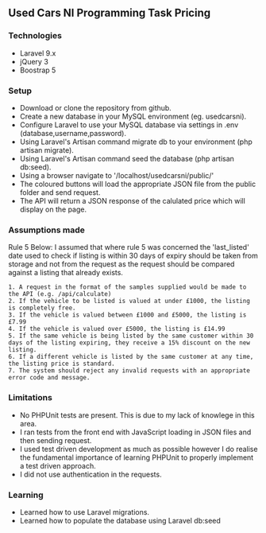 ## Used Cars NI Programming Task Pricing


### Technologies

- Laravel 9.x
- jQuery 3
- Boostrap 5


### Setup

- Download or clone the repository from github.
- Create a new database in your MySQL environment (eg. usedcarsni).
- Configure Laravel to use your MySQL database via settings in .env (database,username,password).
- Using Laravel's Artisan command migrate db to your environment (php artisan migrate).
- Using Laravel's Artisan command seed the database (php artisan db:seed).
- Using a browser navigate to '/localhost/usedcarsni/public/'
- The coloured buttons will load the appropriate JSON file from the public folder and send request.
- The API will return a JSON response of the calulated price which will display on the page.


### Assumptions made

Rule 5 Below: I assumed that where rule 5 was concerned the 'last_listed' date used to check if listing is within 30 days of expiry should be taken from storage and not from the request as the request should be compared against a listing that already exists. 



    1. A request in the format of the samples supplied would be made to the API (e.g. /api/calculate)
    2. If the vehicle to be listed is valued at under £1000, the listing is completely free.
    3. If the vehicle is valued between £1000 and £5000, the listing is £7.99
    4. If the vehicle is valued over £5000, the listing is £14.99
    5. If the same vehicle is being listed by the same customer within 30 days of the listing expiring, they receive a 15% discount on the new listing.
    6. If a different vehicle is listed by the same customer at any time, the listing price is standard.
    7. The system should reject any invalid requests with an appropriate error code and message.


### Limitations
- No PHPUnit tests are present. This is due to my lack of knowlege in this area. 
- I ran tests from the front end with JavaScript loading in JSON files and then sending request.
- I used test driven development as much as possible however I do realise the fundamental importance of learning PHPUnit to properly implement a test driven approach. 
- I did not use authentication in the requests.

### Learning
- Learned how to use Laravel migrations.
- Learned how to populate the database using Laravel db:seed